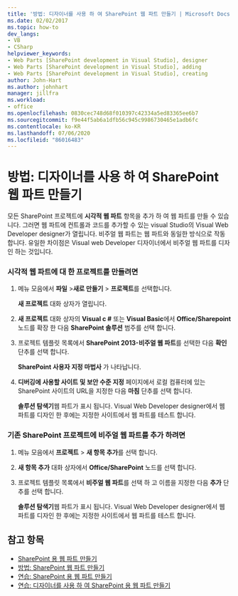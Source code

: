 ```yaml
---
title: '방법: 디자이너를 사용 하 여 SharePoint 웹 파트 만들기 | Microsoft Docs'
ms.date: 02/02/2017
ms.topic: how-to
dev_langs:
- VB
- CSharp
helpviewer_keywords:
- Web Parts [SharePoint development in Visual Studio], designer
- Web Parts [SharePoint development in Visual Studio], adding
- Web Parts [SharePoint development in Visual Studio], creating
author: John-Hart
ms.author: johnhart
manager: jillfra
ms.workload:
- office
ms.openlocfilehash: 0830cec748d68f010397c42334a5ed83365ee6b7
ms.sourcegitcommit: f9e44f5ab6a1dfb56c945c9986730465e1adb6fc
ms.contentlocale: ko-KR
ms.lasthandoff: 07/06/2020
ms.locfileid: "86016483"
---
```

# <a name="how-to-create-a-sharepoint-web-part-by-using-a-designer"></a>방법: 디자이너를 사용 하 여 SharePoint 웹 파트 만들기
  모든 SharePoint 프로젝트에 **시각적 웹 파트** 항목을 추가 하 여 웹 파트를 만들 수 있습니다. 그러면 웹 파트에 컨트롤과 코드를 추가할 수 있는 visual Studio의 Visual Web Developer designer가 열립니다. 비주얼 웹 파트는 웹 파트와 동일한 방식으로 작동 합니다. 유일한 차이점은 Visual web Developer 디자이너에서 비주얼 웹 파트를 디자인 하는 것입니다.

### <a name="to-create-a-project-for-visual-web-parts"></a>시각적 웹 파트에 대 한 프로젝트를 만들려면

1. 메뉴 모음에서 **파일** >**새로 만들기** > **프로젝트**를 선택합니다.

     **새 프로젝트** 대화 상자가 열립니다.

2. **새 프로젝트** 대화 상자의 **Visual c #** 또는 **Visual Basic**에서 **Office/Sharepoint** 노드를 확장 한 다음 **SharePoint 솔루션** 범주를 선택 합니다.

3. 프로젝트 템플릿 목록에서 **SharePoint 2013-비주얼 웹 파트**를 선택한 다음 **확인** 단추를 선택 합니다.

     **SharePoint 사용자 지정 마법사** 가 나타납니다.

4. **디버깅에 사용할 사이트 및 보안 수준 지정** 페이지에서 로컬 컴퓨터에 있는 SharePoint 사이트의 URL을 지정한 다음 **마침** 단추를 선택 합니다.

     **솔루션 탐색기**웹 파트가 표시 됩니다. Visual Web Developer designer에서 웹 파트를 디자인 한 후에는 지정한 사이트에서 웹 파트를 테스트 합니다.

### <a name="to-add-a-visual-web-part-to-an-existing-sharepoint-project"></a>기존 SharePoint 프로젝트에 비주얼 웹 파트를 추가 하려면

1. 메뉴 모음에서 **프로젝트**  >  **새 항목 추가**를 선택 합니다.

2. **새 항목 추가** 대화 상자에서 **Office/SharePoint** 노드를 선택 합니다.

3. 프로젝트 템플릿 목록에서 **비주얼 웹 파트**를 선택 하 고 이름을 지정한 다음 **추가** 단추를 선택 합니다.

     **솔루션 탐색기**웹 파트가 표시 됩니다. Visual Web Developer designer에서 웹 파트를 디자인 한 후에는 지정한 사이트에서 웹 파트를 테스트 합니다.

## <a name="see-also"></a>참고 항목
- [SharePoint 용 웹 파트 만들기](../sharepoint/creating-web-parts-for-sharepoint.md)
- [방법: SharePoint 웹 파트 만들기](../sharepoint/how-to-create-a-sharepoint-web-part.md)
- [연습: SharePoint 용 웹 파트 만들기](../sharepoint/walkthrough-creating-a-web-part-for-sharepoint.md)
- [연습: 디자이너를 사용 하 여 SharePoint 용 웹 파트 만들기](../sharepoint/walkthrough-creating-a-web-part-for-sharepoint-by-using-a-designer.md)
